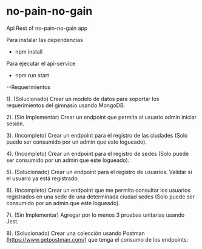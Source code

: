 # no-pain-no-gain
Api Rest of no-pain-no-gain app

Para instalar las dependencias
* npm install

Para ejecutar el api-service
* npm run start

--Requerimientos

1). (Solucionado) Crear un modelo de datos para soportar los requerimientos del gimnasio usando MongoDB.

2). (Sin Implementar) Crear un endpoint que permita al usuario admin iniciar sesión.

3). (Incompleto) Crear un endpoint para el registro de las ciudades (Solo puede ser consumido por un admin que     este logueado).

4). (Incompleto) Crear un endpoint para el registro de sedes (Solo puede ser consumido por un admin que este       logueado).

5). (Solucionado) Crear un endpoint para el registro de usuarios. Validar si el usuario ya está registrado.

6). (Incompleto) Crear un endpoint que me permita consultar los usuarios registrados en una sede de una            determinada ciudad sedes (Solo puede ser consumido por un admin que este logueado).

7). (Sin Implementar) Agregar por lo menos 3 pruebas unitarias usando Jest.

8). (Solucionado) Crear una colección usando Postman (https://www.getpostman.com/)  que tenga el consumo de los     endpoints:
